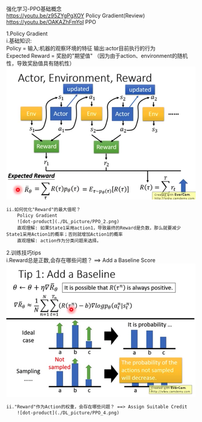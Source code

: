 强化学习-PPO基础概念    
https://youtu.be/z95ZYgPgXOY  Policy Gradient(Review)    
https://youtu.be/OAKAZhFmYoI  PPO    
  
1.Policy Gradient  
    i.基础知识:  
        Policy = 输入:机器的观察环境的特征  输出:actor目前执行的行为    
        Expected Reward = 奖励的"期望值" （因为由于action、environment的随机性，导致奖励值具有随机性）  
        ![dot-product](./DL_picture/PPO_1.png)      
  
    ii.如何优化"Reward"的最大值呢？    
        Policy Gradient  
        ![dot-product](./DL_picture/PPO_2.png)   
        直观理解: 如果State1采用action1，导致最终的Reward是负数，那么就要减少State1采用Action1的概率；否则就增加Action1的概率  
        直观理解: action作为分类问题来选择。  
    
2.训练技巧tips  
    i.Reward总是正数,会存在哪些问题？ ==> Add a Baseline Score   
        ![dot-product](./DL_picture/PPO_3.png)     
    
    ii."Reward"作为Action的权重，会存在哪些问题？ ==> Assign Suitable Credit   
        ![dot-product](./DL_picture/PPO_4.png)
